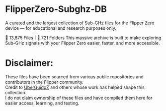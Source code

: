 # FlipperZero-Subghz-DB
A curated and the largest collection of Sub-GHz files for the Flipper Zero device — for educational and research purposes only.

📁 13,875 Files | 📂 721 Folders
This massive archive is built to make exploring Sub-GHz signals with your Flipper Zero easier, faster, and more accessible.

# Disclaimer:  
These files have been sourced from various public repositories and contributors in the Flipper community.  
Credit to [UberGuidoZ](https://github.com/UberGuidoZ) and others whose work has helped shape this collection.  
I do not claim ownership of these files and have compiled them here for easier access, learning, and testing.
